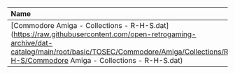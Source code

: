 |Name|Size|
|:---|---:|
|[Commodore Amiga - Collections - R-H-S.dat](https://raw.githubusercontent.com/open-retrogaming-archive/dat-catalog/main/root/basic/TOSEC/Commodore/Amiga/Collections/R-H-S/Commodore Amiga - Collections - R-H-S.dat)|51791|
